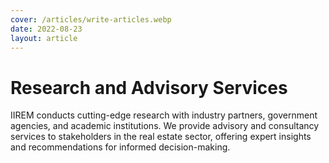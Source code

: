 ```yaml
---
cover: /articles/write-articles.webp
date: 2022-08-23
layout: article
---
```


# Research and Advisory Services

IIREM conducts cutting-edge research with industry partners, government agencies, and academic institutions. We provide advisory and consultancy services to stakeholders in the real estate sector, offering expert insights and recommendations for informed decision-making.